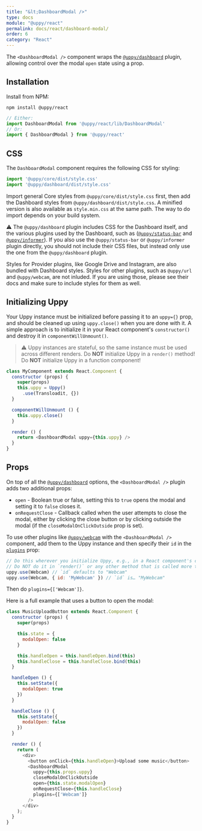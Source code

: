 ```yaml
---
title: "&lt;DashboardModal />"
type: docs
module: "@uppy/react"
permalink: docs/react/dashboard-modal/
order: 6
category: "React"
---
```


The `<DashboardModal />` component wraps the [`@uppy/dashboard`][] plugin, allowing control over the modal `open` state using a prop.

## Installation

Install from NPM:

```shell
npm install @uppy/react
```

```js
// Either:
import DashboardModal from '@uppy/react/lib/DashboardModal'
// Or:
import { DashboardModal } from '@uppy/react'
```

## CSS

The `DashboardModal` component requires the following CSS for styling:

```js
import '@uppy/core/dist/style.css'
import '@uppy/dashboard/dist/style.css'
```

Import general Core styles from `@uppy/core/dist/style.css` first, then add the Dashboard styles from `@uppy/dashboard/dist/style.css`. A minified version is also available as `style.min.css` at the same path. The way to do import depends on your build system.

⚠️ The `@uppy/dashboard` plugin includes CSS for the Dashboard itself, and the various plugins used by the Dashboard, such as ([`@uppy/status-bar`](/docs/status-bar) and [`@uppy/informer`](/docs/informer)). If you also use the `@uppy/status-bar` or `@uppy/informer` plugin directly, you should not include their CSS files, but instead only use the one from the `@uppy/dashboard` plugin.

Styles for Provider plugins, like Google Drive and Instagram, are also bundled with Dashboard styles. Styles for other plugins, such as `@uppy/url` and `@uppy/webcam`, are not inluded. If you are using those, please see their docs and make sure to include styles for them as well.

## Initializing Uppy

Your Uppy instance must be initialized before passing it to an `uppy={}` prop, and should be cleaned up using `uppy.close()` when you are done with it. A simple approach is to initialize it in your React component's `constructor()` and destroy it in `componentWillUnmount()`.

> ⚠ Uppy instances are stateful, so the same instance must be used across different renders.
> Do **NOT** initialize Uppy in a `render()` method!
> Do **NOT** initialize Uppy in a function component!

```js
class MyComponent extends React.Component {
  constructor (props) {
    super(props)
    this.uppy = Uppy()
      .use(Transloadit, {})
  }

  componentWillUnmount () {
    this.uppy.close()
  }

  render () {
    return <DashboardModal uppy={this.uppy} />
  }
}
```

<!-- Make sure the old name of this section still works -->
<a id="Options"></a>

## Props

On top of all the [`@uppy/dashboard`][] options, the `<DashboardModal />` plugin adds two additional props:

 - `open` - Boolean true or false, setting this to `true` opens the modal and setting it to `false` closes it.
 - `onRequestClose` - Callback called when the user attempts to close the modal, either by clicking the close button or by clicking outside the modal (if the `closeModalOnClickOutside` prop is set).

To use other plugins like [`@uppy/webcam`][] with the `<DashboardModal />` component, add them to the Uppy instance and then specify their `id` in the [`plugins`](/docs/dashboard/#plugins) prop:

```js
// Do this wherever you initialize Uppy, e.g., in a React component's constructor method.
// Do NOT do it in `render()` or any other method that is called more than once!
uppy.use(Webcam) // `id` defaults to "Webcam"
uppy.use(Webcam, { id: 'MyWebcam' }) // `id` is… "MyWebcam"
```

Then do `plugins={['Webcam']}`.

Here is a full example that uses a button to open the modal:

```js
class MusicUploadButton extends React.Component {
  constructor (props) {
    super(props)

    this.state = {
      modalOpen: false
    }

    this.handleOpen = this.handleOpen.bind(this)
    this.handleClose = this.handleClose.bind(this)
  }

  handleOpen () {
    this.setState({
      modalOpen: true
    })
  }

  handleClose () {
    this.setState({
      modalOpen: false
    })
  }

  render () {
    return (
      <div>
        <button onClick={this.handleOpen}>Upload some music</button>
        <DashboardModal
          uppy={this.props.uppy}
          closeModalOnClickOutside
          open={this.state.modalOpen}
          onRequestClose={this.handleClose}
          plugins={['Webcam']}
        />
      </div>
    );
  }
}
```

[`@uppy/dashboard`]: /docs/dashboard/
[`@uppy/webcam`]: /docs/webcam/

